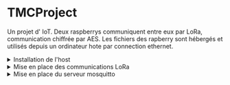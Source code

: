 # TMCProject
Un projet d' IoT. Deux raspberrys communiquent entre eux par LoRa, communication chiffrée par AES.
Les fichiers des rapberry sont hébergés et utilisés depuis un ordinateur hote par connection ethernet.


<details><summary>Installation de l'host</summary>
<p>

Afin de commencer l'installation de l'host nous allons créer notre répertoire ainsi que télécharger, et monter l'OS de notre raspberry. Ici notre path sera /home/florian/TMCProject/RASPI, il faut donc l'adapter à notre situation.  

```
	$ mkdir RASPI
	$ cd RASPI
	$ mkdir client
	$ mkdir boot
	$ wget https://downloads.raspberrypi.org/raspios_lite_arm64/images/raspios_lite_arm64-2022-09-26/2022-09-22-raspios-bullseye-arm64-lite.img.xz
	$ unxz 2022-09-22-raspios-bullseye-arm64-lite.img.xz
	$ sudo losetup -fP 2022-09-22-raspios-bullseye-arm64-lite.img
	$ losetup -a | grep rasp
```

Suite à cette commande on récupère le numéro du loop correspondant à notre image. Pour les commandes suivantes ce numéro sera remplacé par un X.

```
	$ sudo mount /dev/loopXp2 /mnt
	$ sudo rsync -xa --progress /mnt/ client/
	$ sudo umount /mnt
	$ sudo mount /dev/loopXp1 /mnt
	$ cp -r /mnt/* boot/
	$ sudo umount /mnt
```

Nos systèmes de fichiers sont désormais presque prêt pour démarrer notre raspberry, il reste cependant la configuration à faire. Pour ce faire nous allons devoir activer le NFS.
```
	$ sudo apt install nfs-kernel-server
```

On modifie également le fichier /etc/exports en ajoutant à la fin les lignes:
```
/home/florian/TMCProject/RASPI/client *(rw,sync,no_subtree_check,no_root_squash)
/home/florian/TMCProject/RASPI/boot *(rw,sync,no_subtree_check,no_root_squash
``` 

Puis on active et relance nos services.

```
	$ sudo systemctl enable nfs-kernel-server
	$ sudo systemctl enable rpcbind
	$ sudo systemctl restart nfs-kernel-server
```

On récupère ensuite le nom de notre interface réseau Ethernet grâce à la commande:
```
	$ ip a
```

On remplacera donc le nom de l'interface par celle-ci dans le script "script_boot_rpi".  On pensera aussi à y modifier le path dans la dernière ligne du script.

On modifie aussi le fichier cmdline.txt :
```
console=serial0,115200 console=tty1 root=/dev/nfs nfsroot=10.20.30.1:/home/florian/TMCProject/RASPI/client,tcp,vers=3 rw ip=dhcp rootwait
```

Puis le fichier /client/etc/fstab:
```
proc /proc proc defaults 0 0
10.20.30.1:/home/florian/TMCProject/RASPI/boot /boot nfs defaults,vers=3 0 0
```

Puis on édit le fichier /client/lib/systemd/system/sshswitch.service afin qu'il ressemble à ça :
```
[Unit]
Description=Turn on SSH if /boot/ssh is present
After=regenerate_ssh_host_keys.service
[Service]
Type=oneshot
ExecStart=/bin/sh -c "systemctl enable --now ssh"
[Install]
WantedBy=multi-user.target
```

Il ne reste donc plu-qu’à démarrer le script et nous connecter à notre raspberry.
</p>
</details>

<details><summary>Mise en place des communications LoRa</summary>
<p>
Afin de faire communiquer nos deux raspberrys nous allons utiliser le LoRa et plus précisément la bibliothèque RadioHead qui nécessite elle même la bibliothèque bcm2835. Mais avant de les installer nous devons activer le bus PCI utilisé par le composant LoRa.
Pour cela nous avons juste à éditer le fichier /RASPI/boot/config.txt
en modifiant les lignes de la façon suivante : 
```
	# Uncomment some or all of these to enable the optional hardware interfaces
	#dtparam=i2c_arm=on
	#dtparam=i2s=on
	dtparam=spi=on
	dtoverlay=gpio-no-irq
``` 
</p>

Nous installons ensuite nos bibliothèques:
```
	$ wget http://www.airspayce.com/mikem/bcm2835/bcm2835-1.71.tar.gz
	$ tar zxvf bcm2835-1.71.tar.gz
	$ cd bcm2835-1.71
	$ ./configure
	$ make
	$ sudo make check
	$ sudo make instal
	$ cd ..
	$ git clone https://github.com/hallard/RadioHead
```

Puis nous allons copier nos l'un des deux programmes rf95_server.cpp et rf_95_client.cpp dans le répertoire RadioHead/exemples/raspi/rf95. Le programme lié au serveur pour le Raspberry lié au serveur et inversement.

</details>

<details><summary>Mise en place du serveur mosquitto</summary>

Sur le Raspberry lié au client LoRa précédemment configuré nous allons devoir installer mosquitto:
```
	$ sudo apt-get install mosquitto
	$ sudo apt-get install mosquitto-clients
``` 
Puis nous éditerons le fichier /etc/mosquitto/mosquito.conf pour le transformer en : 
```
# Place your local configuration in /etc/mosquitto/conf.d/
#
# A full description of the configuration file is at
# /usr/share/doc/mosquitto/examples/mosquitto.conf.example

pid_file /run/mosquitto/mosquitto.pid

persistence true
persistence_location /var/lib/mosquitto/

#log_dest file /var/log/mosquitto/mosquitto.log

include_dir /etc/mosquitto/conf.d

allow_anonymous false
password_file /etc/mosquitto/mosquitto_passwd
```
Nous allons par la suite créer un utilisateur ici "esp" avec pour mot de passe "tmctmctmc":
```
 	$ sudo mosquitto_passwd -c /etc/mosquitto/mosquitto_passwd esp
```

Puis nous copions les fichiers tcp.conf et tls.conf fournit dans le git dans le répertoire /etc/mosquitto/conf.d/

Une fois cela fait nous démarrons le service mosquitto :
```
	$ sudo systemctl enable mosquitto.service
	$ sudo systemctl start mosquitto.service
```

Le serveur mis en place il nous reste donc à configurer nos certificats pour cela nous allons juste à exécuter le script genCertif, préalablement placé dans le répertoire /client/home/pi/CA_ECC/
</details>


